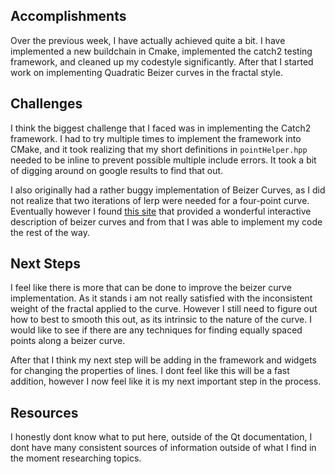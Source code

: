 ## Accomplishments

Over the previous week, I have actually achieved quite a bit. I have implemented a new buildchain in Cmake, implemented the catch2 testing framework, and cleaned up my codestyle significantly. After that I started work on implementing Quadratic Beizer curves in the fractal style.

## Challenges

I think the biggest challenge that I faced was in implementing the Catch2 framework. I had to try multiple times to implement the framework into CMake, and it took realizing that my short definitions in `pointHelper.hpp` needed to be inline to prevent possible multiple include errors. It took a bit of digging around on google results to find that out.

I also originally had a rather buggy implementation of Beizer Curves, as I did not realize that two iterations of lerp were needed for a four-point curve. Eventually however I found [this site](https://pomax.github.io/bezierinfo/) that provided a wonderful interactive description of beizer curves and from that I was able to implement my code the rest of the way.

## Next Steps

I feel like there is more that can be done to improve the beizer curve implementation. As it stands i am not really satisfied with the inconsistent weight of the fractal applied to the curve. However I still need to figure out how to best to smooth this out, as its intrinsic to the nature of the curve. I would like to see if there are any techniques for finding equally spaced points along a beizer curve.

After that I think my next step will be adding in the framework and widgets for changing the properties of lines. I dont feel like this will be a fast addition, however I now feel like it is my next important step in the process.

## Resources

I honestly dont know what to put here, outside of the Qt documentation, I dont have many consistent sources of information outside of what I find in the moment researching topics.